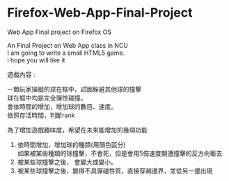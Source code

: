 # Firefox-Web-App-Final-Project
Web App Final project on Firefox OS 

An Final Project on Web App class in NCU    
I am going to write a small HTML5 game.  
i hope you will like it

遊戲內容 :  

一顆玩家操縱的球在框中，試圖躲避其他球的撞擊  
球在框中均是完全彈性碰撞。  
會依時間的增加，增加球的數目、速度。  
依照存活時間，判斷rank  

為了增加遊戲趣味度，希望在未來能增加的幾項功能  
1. 依時間增加，增加球的種類(用顏色區分)  
如果被某些種類的球撞擊，不會死，但是會用5倍速度朝遭撞擊的反方向衝去  
2. 被某些球撞擊之後， 會變大或變小。  
3. 被某些球撞擊之後，變得不具彈碰性質，直接穿越邊界，並從另一邊出現  
